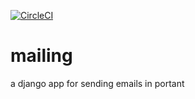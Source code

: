 [![CircleCI](https://circleci.com/gh/portant-shop/mailing/tree/master.svg?style=svg&circle-token=4e584405508d26673ea9aad5fb2a06d1eb97bbff)](https://circleci.com/gh/portant-shop/mailing/tree/master)

# mailing
a django app for sending emails in portant
